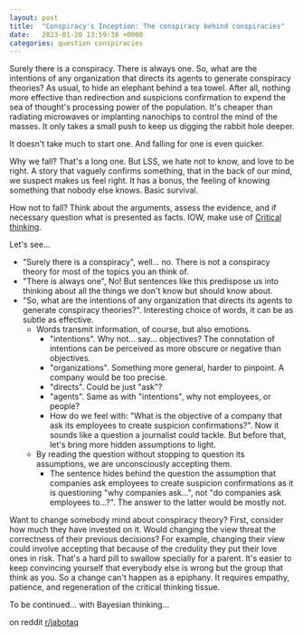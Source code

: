 ```yaml
---
layout: post
title:  "Conspiracy's Inception: The conspiracy behind conspiracies"
date:   2023-01-20 13:59:38 +0000
categories: question conspiracies
---
```


Surely there is a conspiracy. There is always one. So, what are the intentions of any organization that directs its agents to generate conspiracy theories?
As usual, to hide an elephant behind a tea towel. After all, nothing more effective than redirection and suspicions confirmation to expend the sea of thought's processing power of the population.
It's cheaper than radiating microwaves or implanting nanochips to control the mind of the masses. It only takes a small push to keep us digging the rabbit hole deeper.

It doesn't take much to start one. And falling for one is even quicker.

Why we fall? That's a long one. But LSS, we hate not to know, and love to be right. A story that vaguely confirms something, that in the back of our mind, we suspect makes us feel right. It has a bonus, the feeling of knowing something that nobody else knows. Basic survival.

How not to fall? Think about the arguments, assess the evidence, and if necessary question what is presented as facts. IOW, make use of [Critical thinking](https://en.wikipedia.org/wiki/Critical_thinking).

Let's see...
- "Surely there is a conspiracy", well... no. There is not a conspiracy theory for most of the topics you an think of.
- "There is always one", No! But sentences like this predispose us into thinking about all the things we don't know but should know about.
- "So, what are the intentions of any organization that directs its agents to generate conspiracy theories?". Interesting choice of words, it can be as subtle as effective.
    - Words transmit information, of course, but also emotions.
        - "intentions". Why not... say... objectives? The connotation of intentions can be perceived as more obscure or negative than objectives.
        - "organizations". Something more general, harder to pinpoint. A company would be too precise.
        - "directs". Could be just "ask"?
        - "agents". Same as with "intentions", why not employees, or people?
        - How do we feel with: "What is the objective of a company that ask its employees to create suspicion confirmations?". Now it sounds like a question a journalist could tackle. But before that, let's bring more hidden assumptions to light.
    - By reading the question without stopping to question its assumptions, we are unconsciously accepting them.
        - The sentence hides behind the question the assumption that companies ask employees to create suspicion confirmations as it is questioning "why companies ask...", not "do companies ask employees to...?". The answer to the latter would be mostly not.


Want to change somebody mind about conspiracy theory? First, consider how much they have invested on it. Would changing the view threat the correctness of their previous decisions? For example, changing their view could involve accepting that because of the credulity they put their love ones in risk. That's a hard pill to swallow specially for a parent. It's easier to keep convincing yourself that everybody else is wrong but the group that think as you. So a change can't happen as a epiphany. It requires empathy, patience, and regeneration of the critical thinking tissue.

To be continued... with Bayesian thinking...

on reddit [r/jabotaq](https://www.reddit.com/r/jabotaq/)

